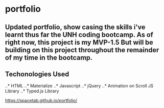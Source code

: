 # portfolio

## Updated portfolio, show casing the skills i've learnt thus far the UNH coding bootcamp. As of right now, this project is my __MVP-1.5__ But will be building on this project throughout the remainder of my time in the bootcamp.

## Techonologies Used

..* HTML
..* Materialize
..* Javascript
..* jQuery
..* Animation on Scroll JS Library
..* Typed.js Library

https://spacetab.github.io/portfolio/